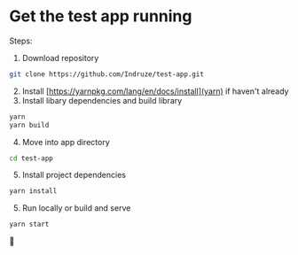 # Get the test app running

Steps:

1. Download repository

```bash
git clone https://github.com/Indruze/test-app.git
```

2. Install [https://yarnpkg.com/lang/en/docs/install](yarn) if haven't already
3. Install libary dependencies and build library
```bash
yarn
yarn build
```

4. Move into app directory

```bash
cd test-app
```
5. Install project dependencies

```bash
yarn install
```

5. Run locally or build and serve

```bash
yarn start
```

🍻
